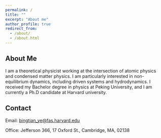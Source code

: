 ```yaml
---
permalink: /
title: ""
excerpt: "About me"
author_profile: true
redirect_from: 
  - /about/
  - /about.html
---
```


About Me
-----
I am a theoretical physicist working at the intersection of atomic physics and condensed matter physics. I am particularly interested in non-equilibrium dynamics, including driven systems and hydrodynamics. I received my Bachelor degree in physics at Peking University, and I am currently a Ph.D candidate at Harvard university. 

<!-- Here is a link to my [Google Scholar](https://scholar.google.com/citations?user=SUtUnpAAAAAJ&hl=en&oi=ao) profile. -->

Contact
-----
Email: bingtian_ye@fas.harvard.edu

Office: Jefferson 366, 17 Oxford St., Cambridge, MA, 02138
